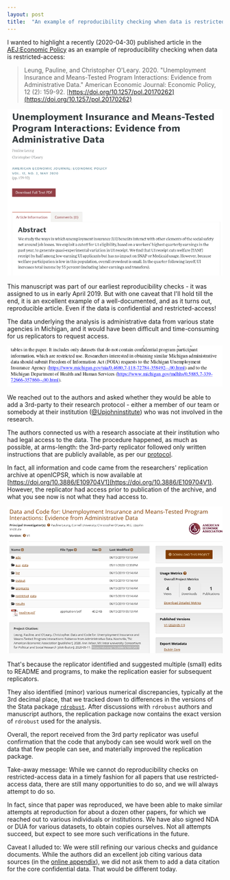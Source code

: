 ```yaml
---
layout: post
title:  "An example of reproducibility checking when data is restricted-access"
---
```


I wanted to highlight a recently (2020-04-30) published article in the [AEJ:Economic Policy](https://www.aeaweb.org/journals/pol) as an example of reproducibility checking when data is restricted-access: 

> Leung, Pauline, and Christopher O'Leary. 2020. "Unemployment Insurance and Means-Tested Program Interactions: Evidence from Administrative Data." American Economic Journal: Economic Policy, 12 (2): 159-92. [https://doi.org/10.1257/pol.20170262](https://doi.org/10.1257/pol.20170262)


![AEJ:Policy 20170262](../assets/aejpolicy-2020-05-leung.png)

This manuscript was part of our earliest reproducibility checks - it was assigned to us in early April 2019. But with one caveat that I'll hold till the end, it is an excellent example of a well-documented, and as it turns out, reproducible article. Even if the data is confidential and restricted-access!

The data underlying the analysis is administrative data from various state agencies in Michigan, and it would have been difficult and time-consuming for us replicators to request access.

![AEJ:Policy 20170262 README](../assets/aejpolicy-2020-05-leung-readme.png)

We reached out to the authors and asked whether they would be able to add a 3rd-party to their research protocol - either a member of our team or somebody at their institution ([@Upjohninstitute](https://www.upjohn.org)) who was not involved in the research.

The authors connected us with a research associate at their institution who had legal access to the data. The procedure happened, as much as possible, at arms-length: the 3rd-party replicator followed only written instructions that are publicly available, as per our [protocol](https://aeadataeditor.github.io/aea-de-guidance/protocol-3rd-party-replication.html).

In fact, all information and code came from the researchers' replication archive at openICPSR, which is now available at [https://doi.org/10.3886/E109704V1](https://doi.org/10.3886/E109704V1). However, the replicator had access prior to publication of the archive, and what you see now is not what they had access to. 

![AEJ:Policy 20170262 openICPSR](../assets/aejpolicy-2020-05-leung-openicpsr.png)

That's because the replicator identified and suggested multiple (small) edits to README and programs, to make the replication easier for subsequent replicators. 

They also identified (minor) various numerical discrepancies, typically at the 3rd decimal place, that we tracked down to  differences in the versions of the Stata package [`rdrobust`](https://sites.google.com/site/rdpackages/rdrobust). After discussions with `rdrobust` authors and manuscript authors, the replication package now contains the exact version of `rdrobust` used for the analysis. 

Overall, the report received from the 3rd party replicator was useful confirmation that the code that anybody can see would work well on the data that few people can see, and materially improved the replication package. 

Take-away message: While we cannot do reproducibility checks on restricted-access data in a timely fashion for all papers that use restricted-access data, there are still many opportunities to do so, and we will always attempt to do so.

In fact, since that paper was reproduced, we have been able to make similar attempts at reproduction for about a dozen other papers, for which we reached out to various individuals or institutions. We have also signed NDA or DUA for various datasets, to obtain copies ourselves. Not all attempts succeed, but expect to see more such verifications in the future.

Caveat I alluded to: We were still refining our various checks and guidance documents. While the authors did an excellent job citing various data sources (in the [online appendix](https://www.aeaweb.org/doi/10.1257/pol.20170262.appx)), we did not ask them to add a data citation for the core confidential data. That would be different today.